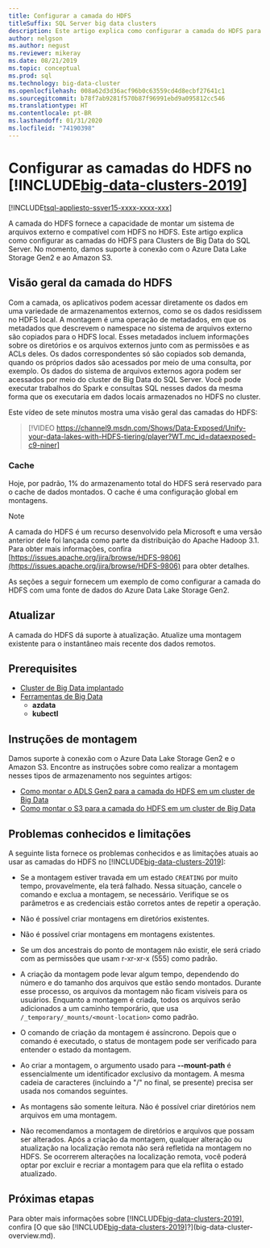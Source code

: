 ```yaml
---
title: Configurar a camada do HDFS
titleSuffix: SQL Server big data clusters
description: Este artigo explica como configurar a camada do HDFS para montar um sistema de arquivos externo do Azure Data Lake Storage no HDFS em um [!INCLUDE[big-data-clusters-2019](../includes/ssbigdataclusters-ver15.md)].
author: nelgson
ms.author: negust
ms.reviewer: mikeray
ms.date: 08/21/2019
ms.topic: conceptual
ms.prod: sql
ms.technology: big-data-cluster
ms.openlocfilehash: 008a62d3d36acf96b0c63559cd4d8ecbf27641c1
ms.sourcegitcommit: b78f7ab9281f570b87f96991ebd9a095812cc546
ms.translationtype: HT
ms.contentlocale: pt-BR
ms.lasthandoff: 01/31/2020
ms.locfileid: "74190398"
---
```

# <a name="configure-hdfs-tiering-on-big-data-clusters-2019"></a>Configurar as camadas do HDFS no [!INCLUDE[big-data-clusters-2019](../includes/ssbigdataclusters-ss-nover.md)]

[!INCLUDE[tsql-appliesto-ssver15-xxxx-xxxx-xxx](../includes/tsql-appliesto-ssver15-xxxx-xxxx-xxx.md)]

A camada do HDFS fornece a capacidade de montar um sistema de arquivos externo e compatível com HDFS no HDFS. Este artigo explica como configurar as camadas do HDFS para Clusters de Big Data do SQL Server. No momento, damos suporte à conexão com o Azure Data Lake Storage Gen2 e ao Amazon S3. 

## <a name="hdfs-tiering-overview"></a>Visão geral da camada do HDFS

Com a camada, os aplicativos podem acessar diretamente os dados em uma variedade de armazenamentos externos, como se os dados residissem no HDFS local. A montagem é uma operação de metadados, em que os metadados que descrevem o namespace no sistema de arquivos externo são copiados para o HDFS local. Esses metadados incluem informações sobre os diretórios e os arquivos externos junto com as permissões e as ACLs deles. Os dados correspondentes só são copiados sob demanda, quando os próprios dados são acessados por meio de uma consulta, por exemplo. Os dados do sistema de arquivos externos agora podem ser acessados por meio do cluster de Big Data do SQL Server. Você pode executar trabalhos do Spark e consultas SQL nesses dados da mesma forma que os executaria em dados locais armazenados no HDFS no cluster.

Este vídeo de sete minutos mostra uma visão geral das camadas do HDFS:

> [!VIDEO https://channel9.msdn.com/Shows/Data-Exposed/Unify-your-data-lakes-with-HDFS-tiering/player?WT.mc_id=dataexposed-c9-niner]


### <a name="caching"></a>Cache
Hoje, por padrão, 1% do armazenamento total do HDFS será reservado para o cache de dados montados. O cache é uma configuração global em montagens.

> [!NOTE]
> A camada do HDFS é um recurso desenvolvido pela Microsoft e uma versão anterior dele foi lançada como parte da distribuição do Apache Hadoop 3.1. Para obter mais informações, confira [https://issues.apache.org/jira/browse/HDFS-9806](https://issues.apache.org/jira/browse/HDFS-9806) para obter detalhes.

As seções a seguir fornecem um exemplo de como configurar a camada do HDFS com uma fonte de dados do Azure Data Lake Storage Gen2.

## <a name="refresh"></a>Atualizar

A camada do HDFS dá suporte à atualização. Atualize uma montagem existente para o instantâneo mais recente dos dados remotos.

## <a name="prerequisites"></a>Prerequisites

- [Cluster de Big Data implantado](deployment-guidance.md)
- [Ferramentas de Big Data](deploy-big-data-tools.md)
  - **azdata**
  - **kubectl**

## <a name="mounting-instructions"></a>Instruções de montagem

Damos suporte à conexão com o Azure Data Lake Storage Gen2 e o Amazon S3. Encontre as instruções sobre como realizar a montagem nesses tipos de armazenamento nos seguintes artigos:

- [Como montar o ADLS Gen2 para a camada do HDFS em um cluster de Big Data](hdfs-tiering-mount-adlsgen2.md)
- [Como montar o S3 para a camada do HDFS em um cluster de Big Data](hdfs-tiering-mount-s3.md)

## <a id="issues"></a> Problemas conhecidos e limitações

A seguinte lista fornece os problemas conhecidos e as limitações atuais ao usar as camadas do HDFS no [!INCLUDE[big-data-clusters-2019](../includes/ssbigdataclusters-ss-nover.md)]:

- Se a montagem estiver travada em um estado `CREATING` por muito tempo, provavelmente, ela terá falhado. Nessa situação, cancele o comando e exclua a montagem, se necessário. Verifique se os parâmetros e as credenciais estão corretos antes de repetir a operação.

- Não é possível criar montagens em diretórios existentes.

- Não é possível criar montagens em montagens existentes.

- Se um dos ancestrais do ponto de montagem não existir, ele será criado com as permissões que usam r-xr-xr-x (555) como padrão.

- A criação da montagem pode levar algum tempo, dependendo do número e do tamanho dos arquivos que estão sendo montados. Durante esse processo, os arquivos da montagem não ficam visíveis para os usuários. Enquanto a montagem é criada, todos os arquivos serão adicionados a um caminho temporário, que usa `/_temporary/_mounts/<mount-location>` como padrão.

- O comando de criação da montagem é assíncrono. Depois que o comando é executado, o status de montagem pode ser verificado para entender o estado da montagem.

- Ao criar a montagem, o argumento usado para **--mount-path** é essencialmente um identificador exclusivo da montagem. A mesma cadeia de caracteres (incluindo a "/" no final, se presente) precisa ser usada nos comandos seguintes.

- As montagens são somente leitura. Não é possível criar diretórios nem arquivos em uma montagem.

- Não recomendamos a montagem de diretórios e arquivos que possam ser alterados. Após a criação da montagem, qualquer alteração ou atualização na localização remota não será refletida na montagem no HDFS. Se ocorrerem alterações na localização remota, você poderá optar por excluir e recriar a montagem para que ela reflita o estado atualizado.

## <a name="next-steps"></a>Próximas etapas

Para obter mais informações sobre [!INCLUDE[big-data-clusters-2019](../includes/ssbigdataclusters-ver15.md)], confira [O que são [!INCLUDE[big-data-clusters-2019](../includes/ssbigdataclusters-ver15.md)]?](big-data-cluster-overview.md).
